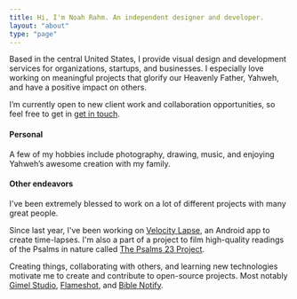 ```yaml
---
title: Hi, I'm Noah Rahm. An independent designer and developer.
layout: "about"
type: "page"
---
```


Based in the central United States, I provide visual design and development services for organizations, startups, and businesses. I especially love working on meaningful projects that glorify our Heavenly Father, Yahweh, and have a positive impact on others.

I’m currently open to new client work and collaboration opportunities, so feel free to get in [get in touch](mailto:hi@noahrahm.com).


#### Personal 

A few of my hobbies include photography, drawing, music, and enjoying Yahweh’s awesome creation with my family.


#### Other endeavors

I've been extremely blessed to work on a lot of different projects with many great people.

Since last year, I've been working on [Velocity Lapse](https://velocitylapse.com), an Android app to create time-lapses. I'm also a part of a project to film high-quality readings of the Psalms in nature called [The Psalms 23 Project](https://psalms23project.com).

Creating things, collaborating with others, and learning new technologies motivate me to create and contribute to open-source projects. Most notably [Gimel Studio](https://github.com/GimelStudio), [Flameshot](https://flameshot.org), and [Bible Notify](https://biblenotify.github.io).

